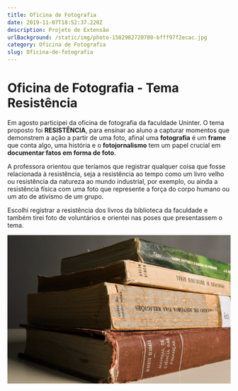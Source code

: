 ```yaml
---
title: Oficina de Fotografia
date: 2019-11-07T18:52:37.220Z
description: Projeto de Extensão
urlBackground: /static/img/photo-1502982720700-bfff97f2ecac.jpg
category: Oficina de Fotografia
slug: Oficina-de-fotografia
---
```

# Oficina de Fotografia - Tema Resistência

Em agosto participei da oficina de fotografia da faculdade Uninter. O tema proposto foi **RESISTÊNCIA**, para ensinar ao aluno a capturar momentos que demonstrem a ação a partir de uma foto, afinal uma **fotografia** é um **frame** que conta algo, uma história e o **fotojornalismo** tem um papel crucial em **documentar fatos em forma de foto**.

A professora orientou que teríamos que registrar qualquer coisa que fosse relacionada à resistência, seja a resistência ao tempo como um livro velho ou resistência da natureza ao mundo industrial, por exemplo, ou ainda a resistência física com uma foto que represente a força do corpo humano ou um ato de ativismo de um grupo.



Escolhi registrar a resistência dos livros da biblioteca da faculdade e também tirei foto de voluntários e orientei nas poses que presentassem o tema.

![Imagem de minha autoria.](/static/img/dsc_0025.jpg "Resistência dos livros ao tema")
